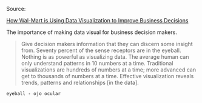 Source:

[How Wal-Mart is Using Data Visualization to Improve Business Decisions](https://www.mytotalretail.com/article/wal-mart-using-data-visualization-improve-business-decisions)


The importance of making data visual for business decision makers.

>Give decision makers information that they can discern some insight from. Seventy percent of the sense receptors are in the eyeball. Nothing is as powerful as visualizing data. The average human can only understand patterns in 10 numbers at a time. Traditional visualizations are hundreds of numbers at a time; more advanced can get to thousands of numbers at a time. Effective visualization reveals trends, patterns and relationships [in the data].

```
eyeball - ojo ocular
```